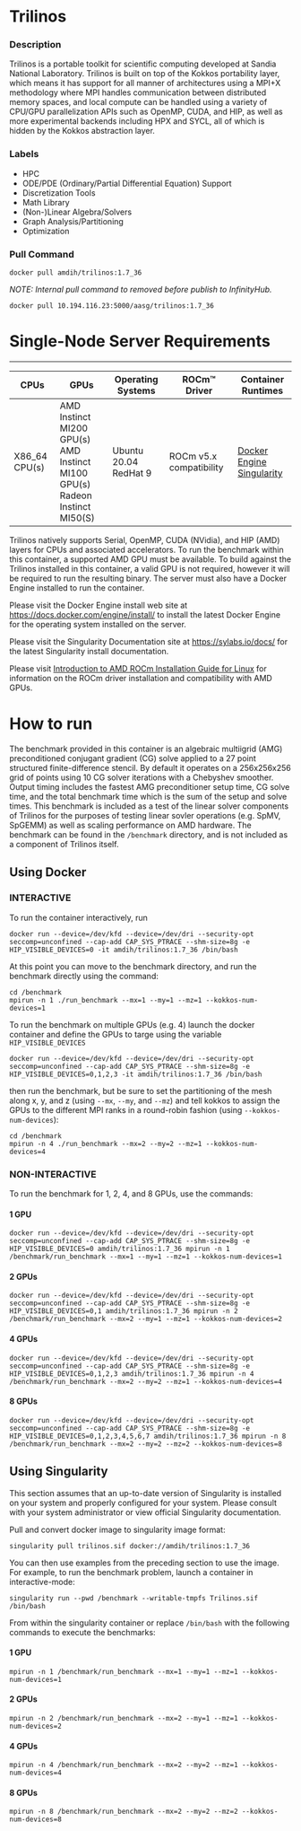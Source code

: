 # Trilinos

### Description

Trilinos is a portable toolkit for scientific computing developed at Sandia National Laboratory. Trilinos is built on top of the Kokkos portability layer, which means it has support for all manner of architectures using a MPI+X methodology where MPI handles communication between distributed memory spaces, and local compute can be handled using a variety of CPU/GPU parallelization APIs such as OpenMP, CUDA, and HIP, as well as more experimental backends including HPX and SYCL, all of which is hidden by the Kokkos abstraction layer.

### Labels

* HPC
* ODE/PDE (Ordinary/Partial Differential Equation) Support
* Discretization Tools
* Math Library
* (Non-)Linear Algebra/Solvers
* Graph Analysis/Partitioning
* Optimization

### Pull Command
```
docker pull amdih/trilinos:1.7_36
```
_NOTE: Internal pull command to removed before publish to InfinityHub._

```
docker pull 10.194.116.23:5000/aasg/trilinos:1.7_36
```

# Single-Node Server Requirements
________________________________________

| CPUs | GPUs | Operating Systems | ROCm™ Driver | Container Runtimes |
| -----| ------ | ----------------- | ------------ | ------------------ |
| X86_64 CPU(s) | AMD Instinct MI200 GPU(s) <br> AMD Instinct MI100 GPU(s) <br> Radeon Instinct MI50(S) | Ubuntu 20.04 <br> RedHat 9 | ROCm v5.x compatibility | [Docker Engine](https://docs.docker.com/engine/install/) <br> [Singularity](https://sylabs.io/docs/) |


Trilinos natively supports Serial, OpenMP, CUDA (NVidia), and HIP (AMD) layers for CPUs and associated accelerators. To run the benchmark within this container, a supported AMD GPU must be available. To build against the Trilinos installed in this container, a valid GPU is not required, however it will be required to run the resulting binary. The server must also have a Docker Engine installed to run the container. 

Please visit the Docker Engine install web site at https://docs.docker.com/engine/install/ to install the latest Docker Engine for the operating system installed on the server. 

Please visit the Singularity Documentation site at https://sylabs.io/docs/ for the latest Singularity install documentation.

Please visit [Introduction to AMD ROCm Installation Guide for Linux](https://docs.amd.com/bundle/ROCm-Installation-Guide-v5.3/page/Introduction_to_AMD_ROCm_Installation_Guide_for_Linux.html) for information on the ROCm driver installation and compatibility with AMD GPUs.

# How to run
The benchmark provided in this container is an algebraic multiigrid (AMG) preconditioned conjugant gradient (CG) solve applied to a 27 point structured finite-difference stencil. By default it operates on a 256x256x256 grid of points using 10 CG solver iterations with a Chebyshev smoother. Output timing includes the fastest AMG preconditioner setup time, CG solve time, and the total benchmark time which is the sum of the setup and solve times. This benchmark is included as a test of the linear solver components of Trilinos for the purposes of testing linear sovler operations (e.g. SpMV, SpGEMM) as well as scaling performance on AMD hardware. The benchmark can be found in the `/benchmark` directory, and is not included as a component of Trilinos itself.

## Using Docker

### INTERACTIVE
To run the container interactively, run 
```
docker run --device=/dev/kfd --device=/dev/dri --security-opt seccomp=unconfined --cap-add CAP_SYS_PTRACE --shm-size=8g -e HIP_VISIBLE_DEVICES=0 -it amdih/trilinos:1.7_36 /bin/bash
```
At this point you can move to the benchmark directory, and run the benchmark directly using the command:
```
cd /benchmark
mpirun -n 1 ./run_benchmark --mx=1 --my=1 --mz=1 --kokkos-num-devices=1
```

To run the benchmark on multiple GPUs (e.g. 4) launch the docker container and define the GPUs to targe using the variable `HIP_VISIBLE_DEVICES`
```
docker run --device=/dev/kfd --device=/dev/dri --security-opt seccomp=unconfined --cap-add CAP_SYS_PTRACE --shm-size=8g -e HIP_VISIBLE_DEVICES=0,1,2,3 -it amdih/trilinos:1.7_36 /bin/bash
```
then run the benchmark, but be sure to set the partitioning of the mesh along x, y, and z (using `--mx`, `--my`, and `--mz`) and tell kokkos to assign the GPUs to the different MPI ranks in a round-robin fashion (using `--kokkos-num-devices`):
```
cd /benchmark
mpirun -n 4 ./run_benchmark --mx=2 --my=2 --mz=1 --kokkos-num-devices=4
```

### NON-INTERACTIVE
To run the benchmark for 1, 2, 4, and 8 GPUs, use the commands:

#### 1 GPU
```
docker run --device=/dev/kfd --device=/dev/dri --security-opt seccomp=unconfined --cap-add CAP_SYS_PTRACE --shm-size=8g -e HIP_VISIBLE_DEVICES=0 amdih/trilinos:1.7_36 mpirun -n 1 /benchmark/run_benchmark --mx=1 --my=1 --mz=1 --kokkos-num-devices=1
```

#### 2 GPUs
```
docker run --device=/dev/kfd --device=/dev/dri --security-opt seccomp=unconfined --cap-add CAP_SYS_PTRACE --shm-size=8g -e HIP_VISIBLE_DEVICES=0,1 amdih/trilinos:1.7_36 mpirun -n 2 /benchmark/run_benchmark --mx=2 --my=1 --mz=1 --kokkos-num-devices=2
```

#### 4 GPUs
```
docker run --device=/dev/kfd --device=/dev/dri --security-opt seccomp=unconfined --cap-add CAP_SYS_PTRACE --shm-size=8g -e HIP_VISIBLE_DEVICES=0,1,2,3 amdih/trilinos:1.7_36 mpirun -n 4 /benchmark/run_benchmark --mx=2 --my=2 --mz=1 --kokkos-num-devices=4
```

#### 8 GPUs
```
docker run --device=/dev/kfd --device=/dev/dri --security-opt seccomp=unconfined --cap-add CAP_SYS_PTRACE --shm-size=8g -e HIP_VISIBLE_DEVICES=0,1,2,3,4,5,6,7 amdih/trilinos:1.7_36 mpirun -n 8 /benchmark/run_benchmark --mx=2 --my=2 --mz=2 --kokkos-num-devices=8
```

## Using Singularity

This section assumes that an up-to-date version of Singularity is installed on your system and properly configured for your system. Please consult with your system administrator or view official Singularity documentation.

Pull and convert docker image to singularity image format:
```
singularity pull trilinos.sif docker://amdih/trilinos:1.7_36
```
You can then use examples from the preceding section to use the image. For example, to run the benchmark problem, launch a container in interactive-mode:
```
singularity run --pwd /benchmark --writable-tmpfs Trilinos.sif /bin/bash
```

From within the singularity container or replace `/bin/bash` with the following commands to execute the benchmarks:
#### 1 GPU
```
mpirun -n 1 /benchmark/run_benchmark --mx=1 --my=1 --mz=1 --kokkos-num-devices=1
```

#### 2 GPUs
```
mpirun -n 2 /benchmark/run_benchmark --mx=2 --my=1 --mz=1 --kokkos-num-devices=2
```

#### 4 GPUs
```
mpirun -n 4 /benchmark/run_benchmark --mx=2 --my=2 --mz=1 --kokkos-num-devices=4
```

#### 8 GPUs
```
mpirun -n 8 /benchmark/run_benchmark --mx=2 --my=2 --mz=2 --kokkos-num-devices=8
```
